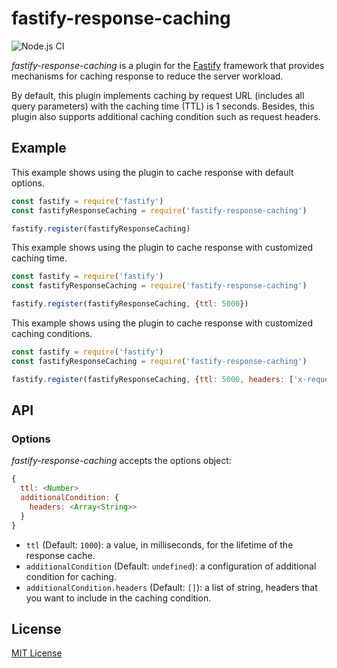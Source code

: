 # fastify-response-caching

![Node.js CI](https://github.com/nuhoangcodon99/fastify-response-caching/workflows/Node.js%20CI/badge.svg)

*fastify-response-caching* is a plugin for the [Fastify](http://fastify.io/) framework 
that provides mechanisms for caching response to reduce the server workload.

By default, this plugin implements caching by request URL (includes all query parameters)
with the caching time (TTL) is 1 seconds. Besides, this plugin also supports additional caching condition
such as request headers.

## Example

This example shows using the plugin to cache response with default options.

```js
const fastify = require('fastify')
const fastifyResponseCaching = require('fastify-response-caching')

fastify.register(fastifyResponseCaching)
```

This example shows using the plugin to cache response with customized caching time.

```js
const fastify = require('fastify')
const fastifyResponseCaching = require('fastify-response-caching')

fastify.register(fastifyResponseCaching, {ttl: 5000})
```

This example shows using the plugin to cache response with customized caching conditions.

```js
const fastify = require('fastify')
const fastifyResponseCaching = require('fastify-response-caching')

fastify.register(fastifyResponseCaching, {ttl: 5000, headers: ['x-request-agent']})
```

## API

### Options

*fastify-response-caching* accepts the options object:

```js
{
  ttl: <Number>
  additionalCondition: {
    headers: <Array<String>>
  }
}
```

+ `ttl` (Default: `1000`): a value, in milliseconds, for the lifetime of the response cache.
+ `additionalCondition` (Default: `undefined`): a configuration of additional condition for caching.
+ `additionalCondition.headers` (Default: `[]`): a list of string, headers that you want to include in the caching condition.

## License

[MIT License](LICENSE)
